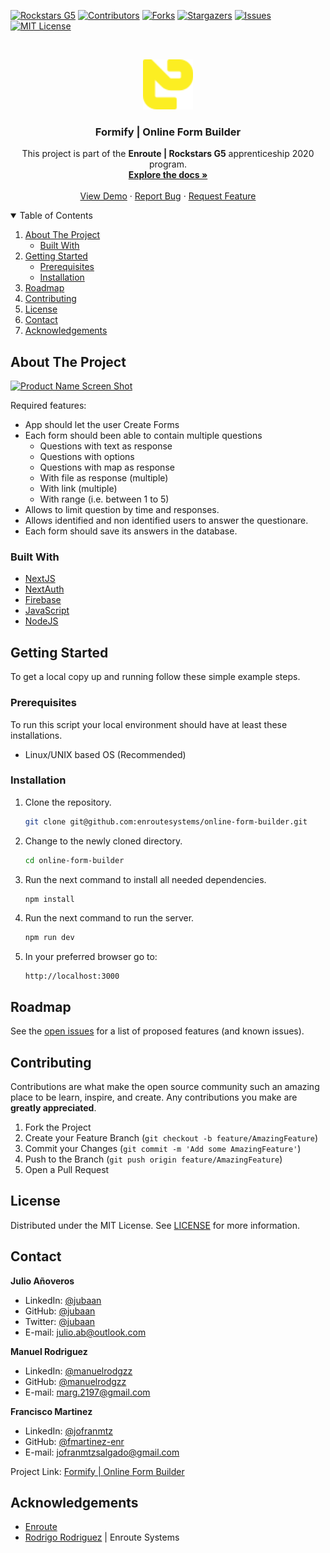 
[![Rockstars G5][rockstars-shield]][rockstars-url]
[![Contributors][contributors-shield]][contributors-url]
[![Forks][forks-shield]][forks-url]
[![Stargazers][stars-shield]][stars-url]
[![Issues][issues-shield]][issues-url]
[![MIT License][license-shield]][license-url]

<br />
<p align="center">
  <a href="https://github.com/enroutesystems1/online-form-builder">
    <img src="./public/enroute.png" alt="Logo" width="80" height="80">
  </a>

  <h3 align="center">Formify | Online Form Builder</h3>

  <p align="center">
  This project is part of the <b>Enroute | Rockstars G5</b> apprenticeship 2020 program.
    <br />
    <a href="https://github.com/enroutesystems/online-form-builder"><strong>Explore the docs »</strong></a>
    <br />
    <br />
    <a href="https://formify.enroutesystes.com">View Demo</a>
    ·
    <a href="https://github.com/enroutesystems/online-form-builder/issues">Report Bug</a>
    ·
    <a href="https://github.com/enroutesystems/online-form-builder/issues">Request Feature</a>
  </p>
</p>

<!-- TABLE OF CONTENTS -->
<details open="open">
  <summary>Table of Contents</summary>
  <ol>
    <li>
      <a href="#about-the-project">About The Project</a>
      <ul>
        <li><a href="#built-with">Built With</a></li>
      </ul>
    </li>
    <li>
      <a href="#getting-started">Getting Started</a>
      <ul>
        <li><a href="#prerequisites">Prerequisites</a></li>
        <li><a href="#installation">Installation</a></li>
      </ul>
    </li>
    <li><a href="#roadmap">Roadmap</a></li>
    <li><a href="#contributing">Contributing</a></li>
    <li><a href="#license">License</a></li>
    <li><a href="#contact">Contact</a></li>
    <li><a href="#acknowledgements">Acknowledgements</a></li>
  </ol>
</details>

<!-- ABOUT THE PROJECT -->
## About The Project

[![Product Name Screen Shot][product-screenshot]](https://formify.enroutesystes.com)

Required features:
- App should let the user Create Forms
- Each form should been able to contain multiple questions
  - Questions with text as response
  - Questions with options
  - Questions with map as response
  - With file as response (multiple)
  - With link (multiple)
  - With range (i.e. between 1 to 5)
- Allows to limit question by time and responses.
- Allows identified and non identified users to answer the questionare.  
- Each form should save its answers in the database.

### Built With

* [NextJS](https://nextjs.org)
* [NextAuth](https://next-auth.js.org)
* [Firebase](https://firebase.google.com)  
* [JavaScript](https://www.javascript.com)
* [NodeJS](https://nodejs.dev)

<!-- GETTING STARTED -->
## Getting Started

To get a local copy up and running follow these simple example steps.

### Prerequisites

To run this script your local environment should have at least these
installations.
* Linux/UNIX based OS (Recommended)

### Installation

1. Clone the repository.
   ```sh
   git clone git@github.com:enroutesystems/online-form-builder.git
   ```
2. Change to the newly cloned directory.
   ```sh
   cd online-form-builder
   ```
3. Run the next command to install all needed dependencies.
   ```sh
   npm install
   ```
4. Run the next command to run the server.
   ```sh
   npm run dev
   ```
5. In your preferred browser go to:
   ```
   http://localhost:3000
   ```

<!-- ROADMAP -->
## Roadmap

See the [open issues](https://github.com/enroutesystems/online-form-builder/issues) for a list of proposed features 
(and known issues).

<!-- CONTRIBUTING -->
## Contributing

Contributions are what make the open source community such an amazing place to be learn, inspire, and create. Any 
contributions you make are 
**greatly appreciated**.

1. Fork the Project
2. Create your Feature Branch (`git checkout -b feature/AmazingFeature`)
3. Commit your Changes (`git commit -m 'Add some AmazingFeature'`)
4. Push to the Branch (`git push origin feature/AmazingFeature`)
5. Open a Pull Request

<!-- LICENSE -->
## License

Distributed under the MIT License. See [LICENSE](https://github.com/enroutesystems/online-form-builder/blob/online-form-builder/MIT_LICENSE.md)  for more information.

<!-- CONTACT -->
## Contact

**Julio Añoveros** 

- LinkedIn: [@jubaan](https://www.linkedin.com/in/jubaan)
- GitHub:   [@jubaan](https://www.github.com/jubaan)
- Twitter:   [@jubaan](https://www.twitter.com/AnoverosJulio)
- E-mail:   julio.ab@outlook.com

**Manuel Rodriguez**

- LinkedIn: [@manuelrodgzz](https://www.linkedin.com/in/manuelrodgzz/)
- GitHub:   [@manuelrodgzz](https://github.com/manuelrodgzz)
- E-mail:   marg.2197@gmail.com

**Francisco Martinez**

- LinkedIn: [@jofranmtz](http://linkedin.com/in/jofranmtz)
- GitHub:   [@fmartinez-enr](https://github.com/fmartinez-enr)
- E-mail:   jofranmtzsalgado@gmail.com

Project Link: [Formify | Online Form Builder](https://github.com/enroutesystems/online-form-builder)

<!-- ACKNOWLEDGEMENTS -->
## Acknowledgements
* [Enroute](https://www.enroutesystems.com)
* [Rodrigo Rodriguez](https://www.github.com/roier-rodriguez) | Enroute Systems

<!-- MARKDOWN LINKS & IMAGES -->
<!-- https://www.markdownguide.org/basic-syntax/#reference-style-links -->

[rockstars-shield]: https://img.shields.io/badge/Rockstar%20G5-Enroute-yellow?style=for-the-badge
[rockstars-url]: https://www.enroutesystems.com
[contributors-shield]: https://img.shields.io/github/contributors/enroutesystems/online-form-builder.svg?style=for-the-badge
[contributors-url]: https://github.com/enroutesystems/online-form-builder/graphs/contributors
[forks-shield]: https://img.shields.io/github/forks/enroutesystems/online-form-builder.svg?style=for-the-badge
[forks-url]: https://github.com/enroutesystems/online-form-builder/network/members
[stars-shield]: https://img.shields.io/github/stars/enroutesystems/online-form-builder.svg?style=for-the-badge
[stars-url]: https://github.com/enroutesystems/online-form-builder/stargazers
[issues-shield]: https://img.shields.io/github/issues/enroutesystems/online-form-builder.svg?style=for-the-badge
[issues-url]: https://github.com/enroutesystems/online-form-builder/issues
[license-shield]: https://img.shields.io/badge/license-MIT-orange?style=for-the-badge
[license-url]: https://github.com/enroutesystems/online-form-builder/blob/main/LICENSE.md
[product-screenshot]: ./images/screenshot.png
